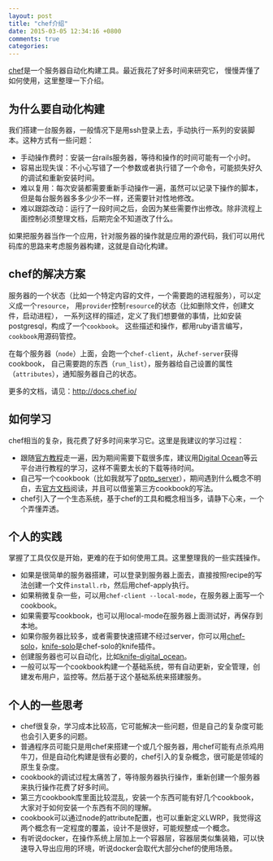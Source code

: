 ```yaml
---
layout: post
title: "chef介绍"
date: 2015-03-05 12:34:16 +0800
comments: true
categories: 
---
```


[chef](https://www.chef.io/)是一个服务器自动化构建工具。最近我花了好多时间来研究它，
慢慢弄懂了如何使用，这里整理一下介绍。

## 为什么要自动化构建

我们搭建一台服务器，一般情况下是用ssh登录上去，手动执行一系列的安装脚本。这种方式有一些问题：

- 手动操作费时：安装一台rails服务器，等待和操作的时间可能有一个小时。
- 容易出现失误：不小心写错了一个参数或者执行错了一个命令，可能损失好久的调试和重新安装时间。
- 难以复用：每次安装都需要重新手动操作一遍，虽然可以记录下操作的脚本，但是每台服务器多多少少不一样，还需要针对性地修改。
- 难以跟踪改动：运行了一段时间之后，会因为某些需要作出修改。除非流程上面控制必须整理文档，后期完全不知道改了什么。

如果把服务器当作一个应用，针对服务器的操作就是应用的源代码，我们可以用代码库的思路来考虑服务器构建，这就是自动化构建。

## chef的解决方案

服务器的一个状态（比如一个特定内容的文件，一个需要跑的进程服务），可以定义成一个`resource`，
用`provider`控制`resource`的状态（比如删除文件，创建文件，启动进程），
一系列这样的描述，定义了我们想要做的事情，比如安装postgresql，构成了一个`cookbook`。
这些描述和操作，都用ruby语言编写，`cookbook`用源码管控。

在每个服务器（`node`）上面，会跑一个`chef-client`，从`chef-server`获得cookbook，
自己需要跑的东西（`run_list`），服务器给自己设置的属性（`attributes`），通知服务器自己的状态。

更多的文档，请见：http://docs.chef.io/

## 如何学习

chef相当的复杂，我花费了好多时间来学习它。这里是我建议的学习过程：

- 跟随[官方教程](https://learn.chef.io/)走一遍，因为期间需要下载很多库，建议用[Digital Ocean](https://www.digitalocean.com)等云平台进行教程的学习，这样不需要太长的下载等待时间。
- 自己写一个cookbook（比如我就写了[pptp_server](https://supermarket.chef.io/cookbooks/pptp_server)），期间遇到什么概念不明白，去[官方文档](http://docs.chef.io/)阅读，并且可以借鉴第三方cookbook的写法。
- chef引入了一个生态系统，基于chef的工具和概念相当多，请静下心来，一个个弄懂弄透。

## 个人的实践

掌握了工具仅仅是开始，更难的在于如何使用工具。这里整理我的一些实践操作。

- 如果是很简单的服务器搭建，可以登录到服务器上面去，直接按照recipe的写法创建一个文件`install.rb`，然后用chef-apply执行。
- 如果稍微复杂一些，可以用`chef-client --local-mode`，在服务器上面写一个cookbook。
- 如果需要写cookbook，也可以用local-mode在服务器上面测试好，再保存到本地。
- 如果你服务器比较多，或者需要快速搭建不经过server，你可以用[chef-solo](https://docs.chef.io/chef_solo.html)，[knife-solo](http://matschaffer.github.io/knife-solo/)是chef-solo的knife插件。
- 创建服务器也可以自动化，比如[knife-digital_ocean](https://github.com/rmoriz/knife-digital_ocean)。
- 一般可以写一个cookbook构建一个基础系统，带有自动更新，安全管理，创建发布用户，监控等。然后基于这个基础系统来搭建服务。

## 个人的一些思考

- chef很复杂，学习成本比较高，它可能解决一些问题，但是自己的复杂度可能也会引入更多的问题。
- 普通程序员可能只是用chef来搭建一个或几个服务器，用chef可能有点杀鸡用牛刀，但是自动化构建是很有必要的，chef引入的复杂概念，很可能是领域的原生复杂度。
- cookbook的调试过程太痛苦了，等待服务器执行操作，重新创建一个服务器来执行操作花费了好多时间。
- 第三方cookbook库里面比较混乱，安装一个东西可能有好几个cookbook，大家对于如何安装一个东西有不同的理解。
- cookbook可以通过node的attribute配置，也可以重新定义LWRP，我觉得这两个概念有一定程度的覆盖，设计不是很好，可能规整成一个概念。
- 有听说docker，在操作系统上层加上一个容器层，容器层类似集装箱，可以快速导入导出应用的环境，听说docker会取代大部分chef的使用场景。

